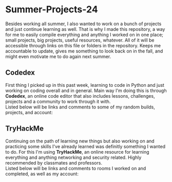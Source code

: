# Summer-Projects-24
Besides working all summer, I also wanted to work on a bunch of projects and just continue learning as well. That is why I made this repository, a way for me to easily compile everything and anything I worked on in one place; small projects, big projects, useful resources, whatever. All of it will be accessible through links on this file or folders in the repository. Keeps me accountable to update, gives me something to look back on in the fall, and might even motivate me to do again next summer.

## Codedex
First thing I picked up in this past week, learning to code in Python and just working on coding overall and in general. Main way I'm doing this is through **Codedex**, an online code editor that also includes lessons, challenges, projects and a community to work through it with. <br />
  Listed below will be links and comments to some of my random builds, projects, and account: <br />

## TryHackMe
Continuing on the path of learning new things but also working on and practicing some skills I've already learned was definitly something I wanted to do. For this I'm using **TryHackMe**, an online resource for learning everything and anything networking and security related. Highly recommended by classmates and professors. <br />
  Listed below will be links and comments to rooms I worked on and completed, as well as my account: <br />
